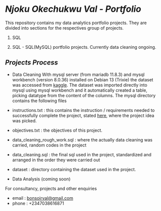# *Njoku Okechukwu Val - Portfolio*
This repository contains my data analytics portfolio projects. They are divided into sections for the respectives group of projects.


1. SQL

1. SQL - SQL(MySQL) portfolio projects. Currently data cleaning ongoing.
## *Projects Process*
- Data Cleaning
With mysql server (from mariadb 11.8.3) and mysql workbench (version 8.0.36) installed on Debian 13 (Trixie) the dataset was accessed 
from [kaggle](https://anvilproject.org/guides/content/creating-links).
The dataset was imported directly into mysql using mysql workbench and it automatically created a table, picking datatype from the content
of the columns. The mysql directory contains the following files
- instructions.txt : this contains the instruction / requirements needed to successfully complete the project, stated [here](https://www.dataquest.io/blog/sql-projects/), 
where the project idea was picked.
- objectives.txt : the objectives of this project. 
- data_cleaning_rough_work.sql : where the actually data cleaning was carried, random codes in the project
- data_cleaning.sql : the final sql used in the project, standardized and arranged in the order they were carried out
- dataset : directory containing the dataset used in the project.

- Data Analysis (coming soon)


For consultancy, projects and other enquiries
- email : bonsoirval@gmail.com
- phone : +2347038616871 
